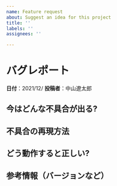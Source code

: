 ```yaml
---
name: Feature request
about: Suggest an idea for this project
title: ''
labels: ''
assignees: ''

---
```


# バグレポート

**日付**：2021/12/
**投稿者**：中山遼太郎

## 今はどんな不具合が出る?


## 不具合の再現方法


## どう動作すると正しい?


## 参考情報（バージョンなど）
